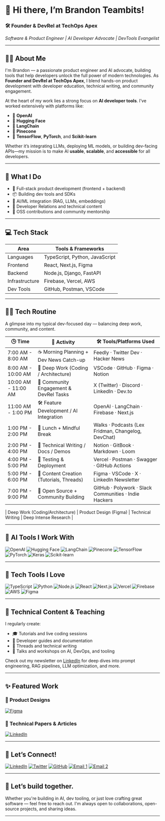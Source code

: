 # 👋 Hi there, I’m Brandon Teambits!

### 🛠️ Founder & DevRel at TechOps Apex  
*Software & Product Engineer | AI Developer Advocate | DevTools Evangelist*

---

## 👨‍💻 About Me

I'm Brandon — a passionate product engineer and AI advocate, building tools that help developers unlock the full power of modern technologies. As **Founder and DevRel at TechOps Apex**, I blend hands-on product development with developer education, technical writing, and community engagement.

At the heart of my work lies a strong focus on **AI developer tools**. I’ve worked extensively with platforms like:

- 🧠 **OpenAI**
- 🤗 **Hugging Face**
- 🔗 **LangChain**
- 🌲 **Pinecone**
- 🧪 **TensorFlow**, **PyTorch**, and **Scikit-learn**

Whether it’s integrating LLMs, deploying ML models, or building dev-facing APIs—my mission is to make AI **usable**, **scalable**, and **accessible** for all developers.

---

## 🧩 What I Do

- 🔧 Full-stack product development (frontend + backend)
- 📦 Building dev tools and SDKs
- 🧠 AI/ML integration (RAG, LLMs, embeddings)
- 📣 Developer Relations and technical content
- 🧪 OSS contributions and community mentorship

---

## 💻 Tech Stack

| Area             | Tools & Frameworks |                                                         
|------------------|--------------------|
| Languages        | TypeScript, Python, JavaScript |          
| Frontend         | React, Next.js, Figma |                   
| Backend          | Node.js, Django, FastAPI |
| Infrastructure   | Firebase, Vercel, AWS |
| Dev Tools        | GitHub, Postman, VSCode |

---

## 🧘‍♂️ Tech Routine

A glimpse into my typical dev-focused day — balancing deep work, community, and content.

| 🕒 Time              | 🔧 Activity                               | 🛠️ Tools/Platforms Used                                  |
|---------------------|-------------------------------------------|-----------------------------------------------------------|
| 7:00 AM - 8:00 AM   | ☕ Morning Planning + Dev News Catch-up    | Feedly · Twitter Dev · Hacker News                        |
| 8:00 AM - 10:00 AM  | 🧱 Deep Work (Coding / Architecture)       | VSCode · GitHub · Figma · Notion                          |
| 10:00 AM - 11:00 AM | 💬 Community Engagement & DevRel Tasks     | X (Twitter) · Discord · LinkedIn · Dev.to                 |
| 11:00 AM - 1:00 PM  | 🛠️ Feature Development / AI Integration    | OpenAI · LangChain · Firebase · Next.js                   |
| 1:00 PM - 2:00 PM   | 🥗 Lunch + Mindful Break                   | Walks · Podcasts (Lex Fridman, Changelog, DevChat)        |
| 2:00 PM - 4:00 PM   | 📄 Technical Writing / Docs / Demos        | Notion · GitBook · Markdown · Loom                        |
| 4:00 PM - 5:00 PM   | 🧪 Testing & Deployment                    | Vercel · Postman · Swagger · GitHub Actions               |
| 5:00 PM - 6:00 PM   | 📣 Content Creation (Tutorials, Threads)   | Figma · VSCode · X · LinkedIn Newsletter                  |
| 7:00 PM - 9:00 PM   | 🚀 Open Source + Community Building        | GitHub · Polywork · Slack Communities · Indie Hackers     |

| Deep Work (Coding/Architecture) | Product Design (Figma) | Technical Writing | Deep Intense Research | 


---

## 🧠 AI Tools I Work With

![OpenAI](https://img.shields.io/badge/OpenAI-Logo-blue)
![Hugging Face](https://img.shields.io/badge/Hugging%20Face-Logo-yellow)
![LangChain](https://img.shields.io/badge/LangChain-Logo-green)
![Pinecone](https://img.shields.io/badge/Pinecone-Logo-orange)
![TensorFlow](https://img.shields.io/badge/TensorFlow-Logo-orange)
![PyTorch](https://img.shields.io/badge/PyTorch-Logo-red)
![Keras](https://img.shields.io/badge/Keras-Logo-red)
![Scikit-learn](https://img.shields.io/badge/Scikit--learn-Logo-lightblue)

---

## 🧪 Tech Tools I Love

![TypeScript](https://img.shields.io/badge/TypeScript-007ACC?style=for-the-badge&logo=typescript&logoColor=white)
![Python](https://img.shields.io/badge/Python-3776AB?style=for-the-badge&logo=python&logoColor=white)
![Node.js](https://img.shields.io/badge/Node.js-339933?style=for-the-badge&logo=node.js&logoColor=white)
![React](https://img.shields.io/badge/React-61DAFB?style=for-the-badge&logo=react&logoColor=white)
![Next.js](https://img.shields.io/badge/Next.js-000000?style=for-the-badge&logo=next.js&logoColor=white)
![Vercel](https://img.shields.io/badge/Vercel-000000?style=for-the-badge&logo=vercel&logoColor=white)
![Firebase](https://img.shields.io/badge/Firebase-FFCA28?style=for-the-badge&logo=firebase&logoColor=white)
![AWS](https://img.shields.io/badge/AWS-232F3E?style=for-the-badge&logo=amazon-aws&logoColor=white)
![Figma](https://img.shields.io/badge/Figma-F24E1E?style=for-the-badge&logo=figma&logoColor=white)

---

## 🧠 Technical Content & Teaching

I regularly create:

- 🎓 Tutorials and live coding sessions
- 📘 Developer guides and documentation
- 🧵 Threads and technical writing
- 📢 Talks and workshops on AI, DevOps, and tooling

Check out my newsletter on [LinkedIn](https://www.linkedin.com/newsletters/7081154412504580096/) for deep dives into prompt engineering, RAG pipelines, LLM optimization, and more.

---

## ✨ Featured Work

### 🎨 Product Designs  
[![Figma](https://img.shields.io/badge/Figma-Designs-F24E1E?style=for-the-badge&logo=figma&logoColor=white)](https://www.figma.com/files/team/1482020214592213485/project/351738033/Team-project?fuid=1405145540238941784)

### 📰 Technical Papers & Articles  
[![LinkedIn](https://img.shields.io/badge/LinkedIn-Newsletter-0A66C2?style=for-the-badge&logo=linkedin&logoColor=white)](https://www.linkedin.com/newsletters/7081154412504580096/)

---

## 🤝 Let’s Connect!

[![LinkedIn](https://img.shields.io/badge/LinkedIn-0A66C2?style=for-the-badge&logo=linkedin&logoColor=white)](https://www.linkedin.com/in/brandon-opere-14b5a5203/)
[![Twitter](https://img.shields.io/badge/Twitter-1DA1F2?style=for-the-badge&logo=twitter&logoColor=white)](https://x.com/opere_brandon)
[![GitHub](https://img.shields.io/badge/GitHub-181717?style=for-the-badge&logo=github&logoColor=white)](https://github.com/teambits009)
[![Email 1](https://img.shields.io/badge/Email-brandonopere6@gmail.com-D14836?style=for-the-badge&logo=gmail&logoColor=white)](mailto:brandonopere6@gmail.com)
[![Email 2](https://img.shields.io/badge/Email-brandon@techopssapex.com-D14836?style=for-the-badge&logo=gmail&logoColor=white)](mailto:brandon@techopssapex.com)

---

## 💬 Let’s build together.

Whether you're building in AI, dev tooling, or just love crafting great software — feel free to reach out. I'm always open to collaborations, open-source projects, and sharing ideas.

---
